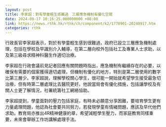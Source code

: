 ```yaml
---
layout: post
title: 李家超：對有學童輕生感難過　三層應急機制有優化空間
date: 2024-09-17 10:16:25.000000000 +08:00
link: https://news.rthk.hk/rthk/ch/component/k2/1770901-20240917.htm
categories: rthk
---
```


行政長官李家超表示，對於有學童輕生感到很難過，政府已設立三層應急機制處理，包括在學校及早識別介入輔導，在第二層向校外包括社工及專業人士求助，以及第三級尋求精神科醫生作適切治療。

李家超在行政會議前見記者回應有關問題時指出，應急機制有繼續存在的必要，以確保有需要的個案獲得適切處理，但機制有優化的地方，特別是第二層使用的數字比第三層少。李家超說，理解學校關心學生，很可能一開始就希望學生接受最急切治療，但有時第二層處理比去醫院更好。他說當局會有優化措施，包括讓學校及有關人士更了解情況，社署統籌社工網絡協助。

李家超提到，學童面對的壓力包括家庭，有時未必願意分享困難，要培育學生更有力量處理問題，他認為社會要共同努力，若發現學童有情緒問題，應該及早代他們求助。教育局亦推出4R精神健康約章，希望減輕學生壓力，而家庭教育同樣重要，未來會舉辦工作坊講解處理手法。
